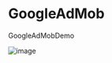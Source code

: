 # GoogleAdMob
 GoogleAdMobDemo

![image](https://github.com/Quyunshuo/GoogleAdMob/blob/master/readmeimg.GIF)